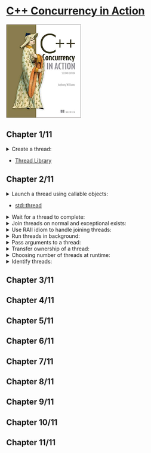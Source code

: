 # [C++ Concurrency in Action](https://www.amazon.com/C-Concurrency-Action-Anthony-Williams-ebook/dp/B0977ZDXX5/ref=sr_1_1?crid=125OSWC8YAUGQ&keywords=c%2B%2B+concurrency+in+action&qid=1660293974&s=digital-text&sprefix=c%2B%2B+concu%2Cdigital-text%2C761&sr=1-1)
<img alt="C++ Concurrency in Action" src="../covers/9781617294693.jpg" width="200"/>


## Chapter 1/11

<details>
<summary>Create a thread:</summary>

```cpp
#include <iostream>
#include <thread>

void show_id()
{
    std::cout << std::this_thread::get_id() << std::endl;
}

int main()
{
    std::thread worker{show_id};
    worker.join();
}
```
</details>

* [Thread Library](https://en.cppreference.com/w/cpp/thread)

## Chapter 2/11

<details>
<summary>Launch a thread using callable objects:</summary>

```cpp
#include <thread>

void do_something() {}
void do_something_else() {}

struct background_task
{
    void operator ()()
    {
        do_something();
        do_something_else();
    }
};

int main()
{
    std::thread thread_f(do_something);
    thread_f.join();

    background_task callable;
    std::thread thread_c(callable);
    thread_c.join();

    // no to mistakenly call a thread like this:
    //   std::thread thread_x(background_task());
    // which can be correctly expressed like:
    //   std::thread thread_x((background_task()));
    //   std::thread thread_x{background_task()};

    std::thread thread_l([]{
        do_something();
        do_something_else();
    });
    thread_l.join();
}
```
</details>

* [std::thread](https://en.cppreference.com/w/cpp/thread/thread)

<details>
<summary>Wait for a thread to complete:</summary>

```cpp
#include <thread>
#include <chrono>

struct background_task
{
    using time_point = std::chrono::time_point<std::chrono::system_clock>;

    time_point& elapsed;
    background_task(time_point& init): elapsed{init}
    { }

    void operator ()()
    {
        using namespace std::chrono_literals;

        std::this_thread::sleep_for(1s);
        elapsed + 1s;
    }
};

int main()
{
    // sharing object
    std::chrono::time_point<std::chrono::system_clock> elapsed{};
    background_task f{elapsed};
    std::thread task(f);
    task.join();
}
```
</details>

<details>
<summary>Join threads on normal and exceptional exists:</summary>

```cpp
#include <thread>
#include <stdexcept>

void do_something() { }
void do_something_else() { throw std::runtime_error("fatal"); }

int main()
{
    std::thread t(do_something);

    try
    {
        do_something_else();
    }
    catch (std::exception const& exp)
    {
        t.join(); // reaches due exceptional exit but joins anyway
        throw;
    }

    t.join();
}
```
</details>

<details>
<summary>Use RAII idiom to handle joining threads:</summary>

```cpp
#include <thread>

void do_something() { }

class thread_guard
{
    std::thread& _t;

public:
    explicit thread_guard(std::thread& t): _t{t} {}
    virtual ~thread_guard() { if (_t.joinable()) _t.join(); }
    thread_guard(thread_guard const&) = delete;
    thread_guard& operator =(thread_guard const&) = delete;
};

int main()
{
    std::thread t(do_something);
    thread_guard joining_thread{t};
}
```
</details>

<details>
<summary>Run threads in background:</summary>

```cpp
#include <thread>
#include <cassert>

void do_background_work() { }

int main()
{
    std::thread task{do_background_work};
    task.detach();
    assert(!task.joinable());
}
```
</details>

<details>
<summary>Pass arguments to a thread:</summary>

```cpp
#include <thread>
#include <memory>
#include <string>
#include <string_view>

void rvalue_write(std::string&&) { } // rvalue only
void lvalue_write(std::string&) { } // lvalue only
void pointer_write(std::string_view) { } // pointer only
void smart_write(std::unique_ptr<std::string>) { } // non-copyable object only

struct X
{
    void do_lengthy_work(std::string&) {}
};

int main()
{
    // implicit cast from const char* to std::string
    std::thread write_thread(rvalue_write, "text");
    write_thread.join();

    char text[1024];
    sprintf(text, "%i", 1);

    // use of local object in joinable thread
    std::thread pointer_thread(pointer_write, text);
    pointer_thread.join();

    // use of copied local object before background thread invokation
    std::thread local_thread(rvalue_write, std::string{text});
    local_thread.detach();

    // pass by lvalue reference to avoid copy
    std::string str{text};
    std::thread ref_thread(lvalue_write, std::ref(str));
    ref_thread.join();

    // bind method to thread
    X some_work;
    std::thread binding_thread(&X::do_lengthy_work, &some_work, std::ref(str));
    binding_thread.join();

    // explicitly move non-copyable objects
    std::unique_ptr<std::string> non_copyable{new std::string{str}};
    std::thread smart_thread(smart_write, std::move(non_copyable));
    smart_thread.join();
}
```
</details>

<details>
<summary>Transfer ownership of a thread:</summary>

```cpp
#include <thread>

void do_work() { }

int main()
{
    std::thread t1{do_work}; // t1 joinable
    std::thread t2{std::move(t1)}; // t1 empty, t2 joinable
    t1 = std::thread{do_work}; // t1 joinable
    std::thread t3 = std::move(t2); // t3 joinable, t2 empty
    t2 = std::move(t1); // t2 joinable, t1 empty

    // t1 is already empty
    t2.join();
    t3.join();
}
```
</details>

<details>
<summary>Choosing number of threads at runtime:</summary>

```cpp
#include <thread>
#include <vector>

void task() { }

int main()
{
    unsigned int const min_threads = 2;
    unsigned int const hw_threads = std::thread::hardware_concurrency();
    unsigned int const num_threads = hw_threads ? hw_threads : min_threads;

    std::vector<std::thread> threads(num_threads-1); // count main thread as well

    for (std::thread& t: threads)
        t = std::thread{task};

    for (std::thread& t: threads)
        t.join();
}
```
</details>

<details>
<summary>Identify threads:</summary>

```cpp
#include <thread>
#include <iostream>

int main()
{
    std::thread::id const main_thread_id = std::this_thread::get_id();
    std::cout << main_thread_id << std::endl;
}
```
</details>

## Chapter 3/11
## Chapter 4/11
## Chapter 5/11
## Chapter 6/11
## Chapter 7/11
## Chapter 8/11
## Chapter 9/11
## Chapter 10/11
## Chapter 11/11

